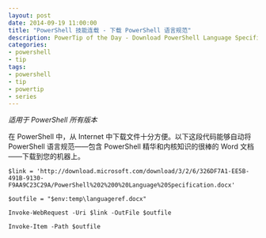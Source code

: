 ```yaml
---
layout: post
date: 2014-09-19 11:00:00
title: "PowerShell 技能连载 - 下载 PowerShell 语言规范"
description: PowerTip of the Day - Download PowerShell Language Specification
categories:
- powershell
- tip
tags:
- powershell
- tip
- powertip
- series
---
```

_适用于 PowerShell 所有版本_

在 PowerShell 中，从 Internet 中下载文件十分方便。以下这段代码能够自动将 PowerShell 语言规范——包含 PowerShell 精华和内核知识的很棒的 Word 文档——下载到您的机器上。

    $link = 'http://download.microsoft.com/download/3/2/6/326DF7A1-EE5B-491B-9130-F9AA9C23C29A/PowerShell%202%200%20Language%20Specification.docx'

    $outfile = "$env:temp\languageref.docx"

    Invoke-WebRequest -Uri $link -OutFile $outfile

    Invoke-Item -Path $outfile

<!--本文国际来源：[Download PowerShell Language Specification](http://community.idera.com/powershell/powertips/b/tips/posts/download-powershell-language-specification)-->
